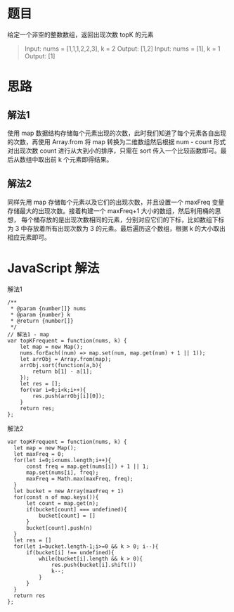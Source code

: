# 题目
给定一个非空的整数数组，返回出现次数 topK 的元素
> Input: nums = [1,1,1,2,2,3], k = 2
Output: [1,2]
Input: nums = [1], k = 1
Output: [1]

# 思路
## 解法1
使用 map 数据结构存储每个元素出现的次数，此时我们知道了每个元素各自出现的次数，再使用 Array.from 将 map 转换为二维数组然后根据
num - count 形式对出现次数 count 进行从大到小的排序，只需在 sort 传入一个比较函数即可。最后从数组中取出前 k 个元素即得结果。
## 解法2
同样先用 map 存储每个元素以及它们的出现次数，并且设置一个 maxFreq 变量存储最大的出现次数。接着构建一个 maxFreq+1 大小的数组，然后利用桶的思想，
每个桶存放的是出现次数相同的元素，分别对应它们的下标，比如数组下标为 3 中存放着所有出现次数为 3 的元素。最后遍历这个数组，根据 k 的大小取出相应元素即可。

# JavaScript 解法
解法1
```
/**
 * @param {number[]} nums
 * @param {number} k
 * @return {number[]}
 */
// 解法1 - map
var topKFrequent = function(nums, k) {
    let map = new Map();
    nums.forEach((num) => map.set(num, map.get(num) + 1 || 1));
    let arrObj = Array.from(map);
    arrObj.sort(function(a,b){
        return b[1] - a[1];
    });
    let res = [];
    for(var i=0;i<k;i++){
        res.push(arrObj[i][0]);
    }
    return res;
};
```
解法2
```
var topKFrequent = function(nums, k) {
  let map = new Map();
  let maxFreq = 0;
  for(let i=0;i<nums.length;i++){
      const freq = map.get(nums[i]) + 1 || 1;
      map.set(nums[i], freq);
      maxFreq = Math.max(maxFreq, freq);
  }
  let bucket = new Array(maxFreq + 1)
  for(const n of map.keys()){
      let count = map.get(n);
      if(bucket[count] === undefined){
          bucket[count] = []
      }
      bucket[count].push(n)
  }
  let res = []
  for(let i=bucket.length-1;i>=0 && k > 0; i--){
      if(bucket[i] !== undefined){
          while(bucket[i].length && k > 0){
              res.push(bucket[i].shift())
              k--;
          }
      }
  }
  return res
};
```
